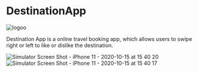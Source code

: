 # DestinationApp
![logoo](https://user-images.githubusercontent.com/30959025/96109502-51b07b80-0efc-11eb-9235-c12216174b99.png)

Destination App is a online travel booking app, which allows users to swipe right or left to like or dislike the destination.

![Simulator Screen Shot - iPhone 11 - 2020-10-15 at 15 40 20](https://user-images.githubusercontent.com/30959025/96129848-c55e8280-0f14-11eb-8610-320aed622201.png)
![Simulator Screen Shot - iPhone 11 - 2020-10-15 at 15 40 17](https://user-images.githubusercontent.com/30959025/96129854-c8597300-0f14-11eb-96c3-25c8d83af946.png)
